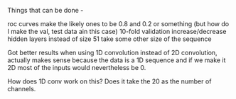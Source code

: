 Things that can be done - 

roc curves
make the likely ones to be 0.8 and 0.2 or something (but how do I make the val, test data ain this case)
10-fold validation
increase/decrease hidden layers
instead of size 51 take some other size of the sequence

Got better results when using 1D convolution instead of 2D convolution, actually makes sense because the data is a 1D sequence and if we make it 2D most of the inputs would nevertheless be 0.

How does 1D conv work on this? Does it take the 20 as the number of channels.